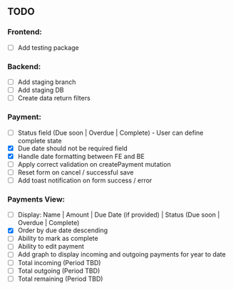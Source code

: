 ## TODO

### Frontend:

- [ ] Add testing package

### Backend:

- [ ] Add staging branch
- [ ] Add staging DB
- [ ] Create data return filters

### Payment:

- [ ] Status field (Due soon | Overdue | Complete) - User can define complete state
- [x] Due date should not be required field
- [x] Handle date formatting between FE and BE
- [ ] Apply correct validation on createPayment mutation
- [ ] Reset form on cancel / successful save
- [ ] Add toast notification on form success / error

### Payments View:

- [ ] Display: Name | Amount | Due Date (if provided) | Status (Due soon | Overdue | Complete)
- [x] Order by due date descending
- [ ] Ability to mark as complete
- [ ] Ability to edit payment
- [ ] Add graph to display incoming and outgoing payments for year to date
- [ ] Total incoming (Period TBD)
- [ ] Total outgoing (Period TBD)
- [ ] Total remaining (Period TBD)
